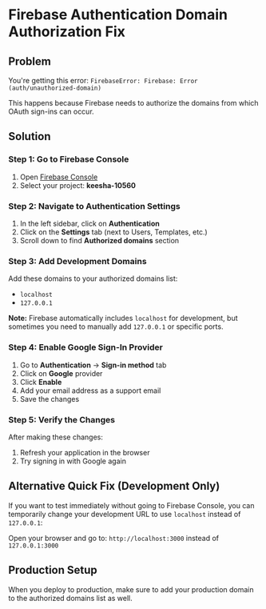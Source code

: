# Firebase Authentication Domain Authorization Fix

## Problem
You're getting this error: `FirebaseError: Firebase: Error (auth/unauthorized-domain)`

This happens because Firebase needs to authorize the domains from which OAuth sign-ins can occur.

## Solution

### Step 1: Go to Firebase Console
1. Open [Firebase Console](https://console.firebase.google.com/)
2. Select your project: **keesha-10560**

### Step 2: Navigate to Authentication Settings
1. In the left sidebar, click on **Authentication**
2. Click on the **Settings** tab (next to Users, Templates, etc.)
3. Scroll down to find **Authorized domains** section

### Step 3: Add Development Domains
Add these domains to your authorized domains list:
- `localhost`
- `127.0.0.1`

**Note:** Firebase automatically includes `localhost` for development, but sometimes you need to manually add `127.0.0.1` or specific ports.

### Step 4: Enable Google Sign-In Provider
1. Go to **Authentication** → **Sign-in method** tab
2. Click on **Google** provider
3. Click **Enable**
4. Add your email address as a support email
5. Save the changes

### Step 5: Verify the Changes
After making these changes:
1. Refresh your application in the browser
2. Try signing in with Google again

## Alternative Quick Fix (Development Only)
If you want to test immediately without going to Firebase Console, you can temporarily change your development URL to use `localhost` instead of `127.0.0.1`:

Open your browser and go to: `http://localhost:3000` instead of `127.0.0.1:3000`

## Production Setup
When you deploy to production, make sure to add your production domain to the authorized domains list as well.
